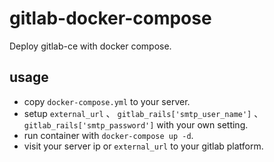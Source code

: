 # gitlab-docker-compose

Deploy gitlab-ce with docker compose.

## usage

* copy `docker-compose.yml` to your server.
* setup `external_url` 、 `gitlab_rails['smtp_user_name']` 、 `gitlab_rails['smtp_password']` with your own setting.
* run container with `docker-compose up -d`.
* visit your server ip or `external_url`  to your gitlab platform.